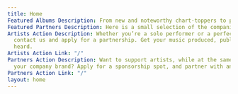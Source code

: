 ```yaml
---
title: Home
Featured Albums Description: From new and noteworthy chart-toppers to platinums, here are a few albums we are proud to have produced.
Featured Partners Description: Here is a small selection of the companies and businesses that have decided to support new artists as a sponsor.
Artists Action Description: Whether you’re a solo performer or a perfect-circle band,
  contact us and apply for a partnership. Get your music produced, published, and
  heard.
Artists Action Link: "/"
Partners Action Description: Want to support artists, while at the same time, promote
  your company brand? Apply for a sponsorship spot, and partner with an artist.
Partners Action Link: "/"
layout: home
---
```


